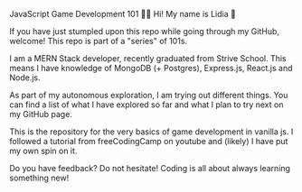 JavaScript Game Development 101 🧑‍🔬
Hi! My name is Lidia 👋

If you have just stumpled upon this repo while going through my GitHub, welcome! 
This repo is part of a "series" of 101s. 

I am a MERN Stack developer, recently graduated from Strive School. This means I have knowledge of MongoDB (+ Postgres), Express.js, React.js and Node.js.

As part of my autonomous exploration, I am trying out different things. You can find a list of what I have explored so far and what I plan to try next on my GitHub page. 

This is the repository for the very basics of game development in vanilla js. I followed a tutorial from freeCodingCamp on youtube and (likely) I have put my own spin on it.

Do you have feedback? Do not hesitate! Coding is all about always learning something new!
